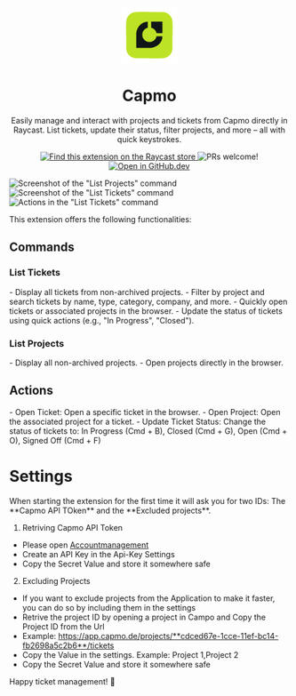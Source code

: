 <div align="center">
  <img
    src="./assets/extension-icon.png"
    width="100"
  />
  <h1>
    Capmo
  </h1>
Easily manage and interact with projects and tickets from Capmo directly in Raycast. List tickets, update their status, filter projects, and more – all with quick keystrokes.

<p>
    <a href="https://www.raycast.com/sven/microsoft-teams">
      <img src="https://img.shields.io/badge/Raycast-Store-red.svg"
        alt="Find this extension on the Raycast store"
      />
    </a>
    <img
      src="https://img.shields.io/badge/PRs-welcome-brightgreen.svg"
      alt="PRs welcome!"
    />
    <a href="https://github.dev/raycast/extensions/extensions/microsoft-teams">
      <img src="https://img.shields.io/badge/Open_in-GitHub.dev-red.svg"
        alt="Open in GitHub.dev"
      />
    </a>
  </p>
</div>

![Screenshot of the "List Projects" command](screenshots/screenshot_3.png)
![Screenshot of the "List Tickets" command](screenshots/screenshot_1.png)
![Actions in the "List Tickets" command](screenshots/screenshot_2.png)

This extension offers the following functionalities:

 <h2>
Commands
  </h2>
 <h3>
List Tickets
  </h3>
- Display all tickets from non-archived projects.
- Filter by project and search tickets by name, type, category, company, and more.
- Quickly open tickets or associated projects in the browser.
- Update the status of tickets using quick actions (e.g., "In Progress", "Closed").
 <h3>
List Projects
  </h3>
- Display all non-archived projects.
- Open projects directly in the browser.

 <h2>
Actions
  </h2>
- Open Ticket: Open a specific ticket in the browser.
- Open Project: Open the associated project for a ticket.
- Update Ticket Status: Change the status of tickets to: In Progress (Cmd + B), Closed (Cmd + G), Open (Cmd + O), Signed Off (Cmd + F)

 <h1>
 Settings
  </h1>
When starting the extension for the first time it will ask you for two IDs: The **Capmo API TOken** and the **Excluded projects**.

1. Retriving Capmo API Token

- Please open [Accountmanagement](https://app.capmo.de/account/general)
- Create an API Key in the Api-Key Settings
- Copy the Secret Value and store it somewhere safe

2. Excluding Projects

- If you want to exclude projects from the Application to make it faster, you can do so by including them in the settings
- Retrive the project ID by opening a project in Campo and Copy the Project ID from the Url
- Example: https://app.capmo.de/projects/**cdced67e-1cce-11ef-bc14-fb2698a5c2b6**/tickets
- Copy the Value in the settings. Example: Project 1,Project 2
- Copy the Secret Value and store it somewhere safe

Happy ticket management! 🎉
